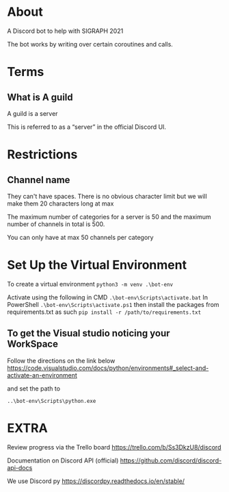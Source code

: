 # About
A Discord bot to help with SIGRAPH 2021

The bot works by writing over certain coroutines and calls.


# Terms
## What is A guild
A guild is a server

This is referred to as a “server” in the official Discord UI.



# Restrictions
## Channel name
They can't have spaces. There is no obvious character limit but we will make them 20 characters long at max

The maximum number of categories for a server is 50 and the maximum number of channels in total is 500.

You can only have at max 50 channels per category


# Set Up the Virtual Environment
To create a virtual environment
`python3 -m venv .\bot-env`

Activate using the following
in CMD
`.\bot-env\Scripts\activate.bat`
In PowerShell
`.\bot-env\Scripts\activate.ps1`
then install the packages from requirements.txt as such
`pip install -r /path/to/requirements.txt`

## To get the Visual studio noticing your WorkSpace

Follow the directions on the link below 
https://code.visualstudio.com/docs/python/environments#_select-and-activate-an-environment

and set the path to

`..\bot-env\Scripts\python.exe`


# EXTRA
Review progress via the Trello board
https://trello.com/b/Ss3DkzU8/discord

Documentation on Discord API (official)
https://github.com/discord/discord-api-docs

We use Discord py
https://discordpy.readthedocs.io/en/stable/

